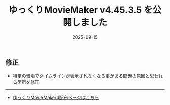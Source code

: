 ﻿---
title: ゆっくりMovieMaker v4.45.3.5 を公開しました
date: 2025-09-15
tags: [YMM4,お知らせ]
---
## 修正
- 特定の環境でタイムラインが表示されなくなる事がある問題の原因と思われる箇所を修正

---

- [ゆっくりMovieMaker4配布ページはこちら](../index.md)